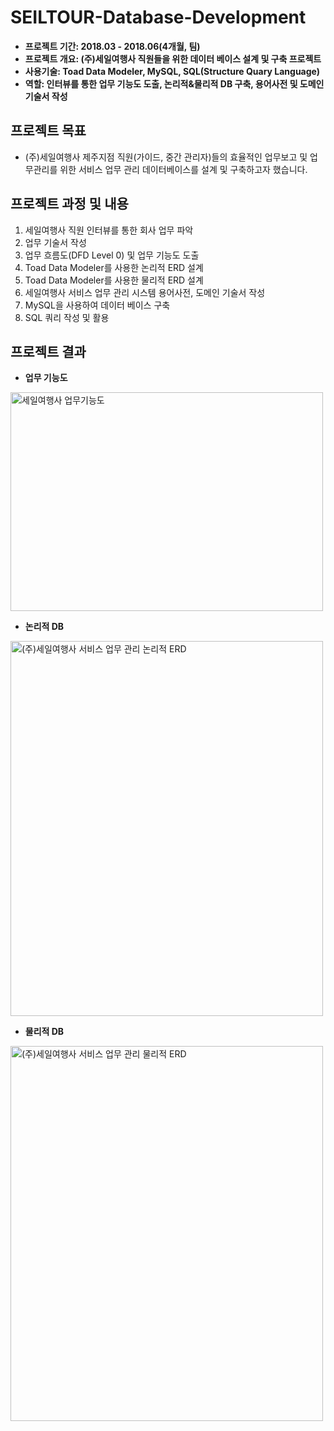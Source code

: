 # SEILTOUR-Database-Development

- **프로젝트 기간: 2018.03 - 2018.06(4개월, 팀)**
- **프로젝트 개요: (주)세일여행사 직원들을 위한 데이터 베이스 설계 및 구축 프로젝트**
- **사용기술: Toad Data Modeler, MySQL, SQL(Structure Quary Language)**
- **역할: 인터뷰를 통한 업무 기능도 도출, 논리적&물리적 DB 구축, 용어사전 및 도메인 기술서 작성**


## 프로젝트 목표
- (주)세일여행사 제주지점 직원(가이드, 중간 관리자)들의 효율적인 업무보고 및 업무관리를 위한 서비스 업무 관리 데이터베이스를 설계 및 구축하고자 했습니다.


## 프로젝트 과정 및 내용

1. 세일여행사 직원 인터뷰를 통한 회사 업무 파악
2. 업무 기술서 작성
3. 업무 흐름도(DFD Level 0) 및 업무 기능도 도출
4. Toad Data Modeler를 사용한 논리적 ERD 설계
5. Toad Data Modeler를 사용한 물리적 ERD 설계
6. 세일여행사 서비스 업무 관리 시스템 용어사전, 도메인 기술서 작성
7. MySQL을 사용하여 데이터 베이스 구축
8. SQL 쿼리 작성 및 활용

## 프로젝트 결과
- **업무 기능도**
<img width="500"  height="350" alt="세일여행사 업무기능도" src="https://user-images.githubusercontent.com/65681568/137960066-b7f7fa77-2d58-48d6-a577-7b522a0d4d83.PNG">

- **논리적 DB**
<img width="500"  height="600" alt="(주)세일여행사 서비스 업무 관리 논리적 ERD" src="https://user-images.githubusercontent.com/65681568/137959774-24f92889-56dc-478a-baf0-80a6327d1965.PNG">

- **물리적 DB** 
<img width="500"  height="600" alt="(주)세일여행사 서비스 업무 관리 물리적 ERD" src="https://user-images.githubusercontent.com/65681568/137959551-9aee6e91-5df2-4922-a4ae-5f192a9fe956.PNG">



